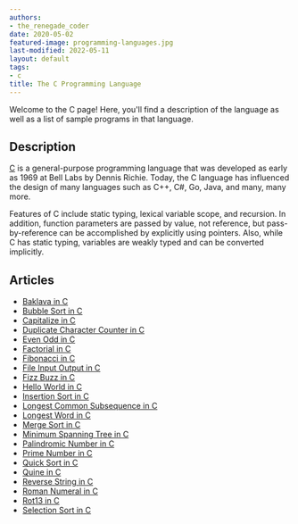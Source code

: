 ```yaml
---
authors:
- the_renegade_coder
date: 2020-05-02
featured-image: programming-languages.jpg
last-modified: 2022-05-11
layout: default
tags:
- c
title: The C Programming Language
---
```


Welcome to the C page! Here, you'll find a description of the language as well as a list of sample programs in that language.

## Description

[C][1] is a general-purpose programming language that was developed as early 
as 1969 at Bell Labs by Dennis Richie. Today, the C language has influenced 
the design of many languages such as C++, C#, Go, Java, and many, many more.

Features of C include static typing, lexical variable scope, and recursion. 
In addition, function parameters are passed by value, not reference, but 
pass-by-reference can be accomplished by explicitly using pointers. Also, 
while C has static typing, variables are weakly typed and can be converted 
implicitly.

[1]: https://en.wikipedia.org/wiki/C_(programming_language)


## Articles

- [Baklava in C](https://sampleprograms.io/projects/baklava/c)
- [Bubble Sort in C](https://sampleprograms.io/projects/bubble-sort/c)
- [Capitalize in C](https://sampleprograms.io/projects/capitalize/c)
- [Duplicate Character Counter in C](https://sampleprograms.io/projects/duplicate-character-counter/c)
- [Even Odd in C](https://sampleprograms.io/projects/even-odd/c)
- [Factorial in C](https://sampleprograms.io/projects/factorial/c)
- [Fibonacci in C](https://sampleprograms.io/projects/fibonacci/c)
- [File Input Output in C](https://sampleprograms.io/projects/file-input-output/c)
- [Fizz Buzz in C](https://sampleprograms.io/projects/fizz-buzz/c)
- [Hello World in C](https://sampleprograms.io/projects/hello-world/c)
- [Insertion Sort in C](https://sampleprograms.io/projects/insertion-sort/c)
- [Longest Common Subsequence in C](https://sampleprograms.io/projects/longest-common-subsequence/c)
- [Longest Word in C](https://sampleprograms.io/projects/longest-word/c)
- [Merge Sort in C](https://sampleprograms.io/projects/merge-sort/c)
- [Minimum Spanning Tree in C](https://sampleprograms.io/projects/minimum-spanning-tree/c)
- [Palindromic Number in C](https://sampleprograms.io/projects/palindromic-number/c)
- [Prime Number in C](https://sampleprograms.io/projects/prime-number/c)
- [Quick Sort in C](https://sampleprograms.io/projects/quick-sort/c)
- [Quine in C](https://sampleprograms.io/projects/quine/c)
- [Reverse String in C](https://sampleprograms.io/projects/reverse-string/c)
- [Roman Numeral in C](https://sampleprograms.io/projects/roman-numeral/c)
- [Rot13 in C](https://sampleprograms.io/projects/rot13/c)
- [Selection Sort in C](https://sampleprograms.io/projects/selection-sort/c)